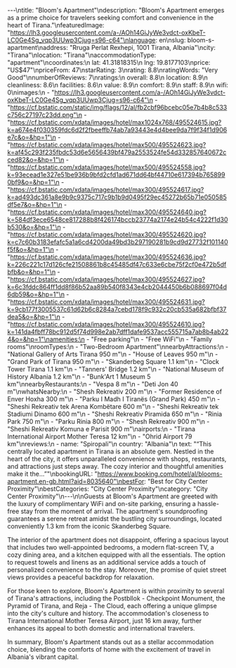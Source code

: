 ---\ntitle: "Bloom's Apartment"\ndescription: "Bloom's Apartment emerges as a prime choice for travelers seeking comfort and convenience in the heart of Tirana."\nfeaturedImage: "https://lh3.googleusercontent.com/a-/AOh14GiJyWe3vdct-oxKbeT-LC0Ge4Sg_vqp3UUwp3Cjug=s96-c64"\nlanguage: en\nslug: bloom-s-apartment\naddress: "Rruga Perlat Rexhepi, 1001 Tirana, Albania"\ncity: "Tirana"\nlocation: "Tirana"\naccommodationType: "apartment"\ncoordinates:\n  lat: 41.31818315\n  lng: 19.8177103\nprice: "US$47"\npriceFrom: 47\nstarRating: 3\nrating: 8.8\nratingWords: "Very Good"\nnumberOfReviews: 7\nratings:\n  overall: 8.8\n  location: 8.9\n  cleanliness: 8.6\n  facilities: 8.6\n  value: 8.9\n  comfort: 8.9\n  staff: 8.9\n  wifi: 0\nimages:\n  - "https://lh3.googleusercontent.com/a-/AOh14GiJyWe3vdct-oxKbeT-LC0Ge4Sg_vqp3UUwp3Cjug=s96-c64"\n  - "https://cf.bstatic.com/static/img/flags/12/al/fb2cbf96bcebc05e7b4b8c533c756c27197c23dd.png"\n  - "https://cf.bstatic.com/xdata/images/hotel/max1024x768/495524615.jpg?k=a674e4f030359fdc6d2f2fbeeffb74ab7a93443e4d4bee9da7f9f34f1d906e7c&o=&hp=1"\n  - "https://cf.bstatic.com/xdata/images/hotel/max500/495524623.jpg?k=af45c293f235fbdc53d6e5656439bf479a2553524fe54d332857640672cced82&o=&hp=1"\n  - "https://cf.bstatic.com/xdata/images/hotel/max500/495524558.jpg?k=93ecead1e327e51be936b9bfd2cfd1ad671dd64bf44710e617394b7658990bf9&o=&hp=1"\n  - "https://cf.bstatic.com/xdata/images/hotel/max300/495524617.jpg?k=ad493dc361a8e9b9c9375c717c9b1b9d0495f29ec45272b65b71e050585df5e7&o=&hp=1"\n  - "https://cf.bstatic.com/xdata/images/hotel/max300/495524640.jpg?k=584df3ece6548ce817288b8f426174bccb23774a2174e24b54c4222f1d30b530&o=&hp=1"\n  - "https://cf.bstatic.com/xdata/images/hotel/max300/495524620.jpg?k=c7c60b3183efafc5a1a6cd4200da49bd3b297190281b9cd9d27732f101140f5f&o=&hp=1"\n  - "https://cf.bstatic.com/xdata/images/hotel/max300/495524636.jpg?k=226c221c17d126cfe21508861b8c45485df47c633e6cbe75f2cf0e472b5dfbfb&o=&hp=1"\n  - "https://cf.bstatic.com/xdata/images/hotel/max300/495524627.jpg?k=6c3fddc864ff1dd8f86b52aa89b540f8343e4cb2044450b6b088697f04d6db59&o=&hp=1"\n  - "https://cf.bstatic.com/xdata/images/hotel/max300/495524631.jpg?k=9cb177f3005537c61d62b6c8284a7cebd178f9c932c20cb535a682bfbf37dea5&o=&hp=1"\n  - "https://cf.bstatic.com/xdata/images/hotel/max300/495524610.jpg?k=141da4fbff78bc912d5f74d998e2ab7dff1dafe9537acc555715a7ab8b4ab224&o=&hp=1"\namenities:\n  - "Free parking"\n  - "Free WiFi"\n  - "Family rooms"\nroomTypes:\n  - "Two-Bedroom Apartment"\nnearbyAttractions:\n  - "National Gallery of Arts Tirana 950 m"\n  - "House of Leaves 950 m"\n  - "Grand Park of Tirana 950 m"\n  - "Skanderbeg Square 1.1 km"\n  - "Clock Tower Tirana 1.1 km"\n  - "Tanners' Bridge 1.2 km"\n  - "National Museum of History Albania 1.2 km"\n  - "Bunk'Art 1 Museum 5 km"\nnearbyRestaurants:\n  - "Vespa 8 m"\n  - "Deti Jon 40 m"\nwhatsNearby:\n  - "Shesh Rekreativ 200 m"\n  - "Former Residence of Enver Hoxha 300 m"\n  - "Parku I Madh I Tiranës (Grand Park) 450 m"\n  - "Sheshi Rekreativ tek Arena Kombëtare 600 m"\n  - "Sheshi Rekreativ tek Stadiumi Dinamo 600 m"\n  - "Sheshi Rekreativ Piramida 650 m"\n  - "Rinia Park 750 m"\n  - "Parku Rinia 800 m"\n  - "Shesh Rekreativ 900 m"\n  - "Sheshi Rekreativ Komuna e Parisit 900 m"\nairports:\n  - "Tirana International Airport Mother Teresa 12 km"\n  - "Ohrid Airport 79 km"\nreviews:\n  - name: "Spiropali"\n    country: "Albania"\n    text: "“This centrally located apartment in Tirana is an absolute gem. Nestled in the heart of the city, it offers unparalleled convenience with shops, restaurants, and attractions just steps away. The cozy interior and thoughtful amenities make it the...”"\nbookingURL: "https://www.booking.com/hotel/al/blooms-apartment.en-gb.html?aid=8035640"\nbestFor: "Best for City Center Proximity"\nbestCategories: "City Center Proximity"\ncategory: "City Center Proximity"\n---\n\nGuests at Bloom's Apartment are greeted with the luxury of complimentary WiFi and on-site parking, ensuring a hassle-free stay from the moment of arrival. The apartment's soundproofing guarantees a serene retreat amidst the bustling city surroundings, located conveniently 1.3 km from the iconic Skanderbeg Square.

The interior of the apartment does not disappoint, offering a spacious layout that includes two well-appointed bedrooms, a modern flat-screen TV, a cozy dining area, and a kitchen equipped with all the essentials. The option to request towels and linens as an additional service adds a touch of personalized convenience to the stay. Moreover, the promise of quiet street views provides a peaceful backdrop for relaxation.

For those keen to explore, Bloom's Apartment is within proximity to several of Tirana's attractions, including the Postbllok - Checkpoint Monument, the Pyramid of Tirana, and Reja - The Cloud, each offering a unique glimpse into the city's culture and history. The accommodation's closeness to Tirana International Mother Teresa Airport, just 16 km away, further enhances its appeal to both domestic and international travelers.

In summary, Bloom's Apartment stands out as a stellar accommodation choice, blending the comforts of home with the excitement of travel in Albania's vibrant capital.